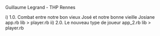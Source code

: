Guillaume Legrand - THP Rennes

i) 1.0. Combat entre notre bon vieux José et notre bonne vieille Josiane
app.rb
lib > player.rb
ii) 2.0. Le nouveau type de joueur
app_2.rb
lib > player.rb

